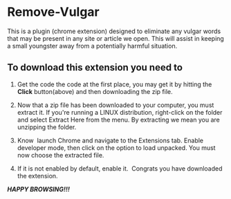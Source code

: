 # Remove-Vulgar
This is a plugin (chrome extension) designed to eliminate any vulgar words that may be present in any site or article we open. This will assist in keeping a small youngster away from a potentially harmful situation.

## To download this extension you need to 

1. Get the code the code at the first place, you may get it by hitting the **Click** button(above) and then downloading the zip file.

2. Now that a zip file has been downloaded to your computer, you must extract it. If you're running a LINUX distribution, right-click on the folder and select Extract Here from the menu. By extracting we mean you are unzipping the folder.

3. Know  launch Chrome and navigate to the Extensions tab. Enable developer mode, then click on the option to load unpacked. You must now choose the extracted file. 

4. If it is not enabled by default, enable it.  Congrats you have downloaded the extension.







***HAPPY BROWSING!!!***
